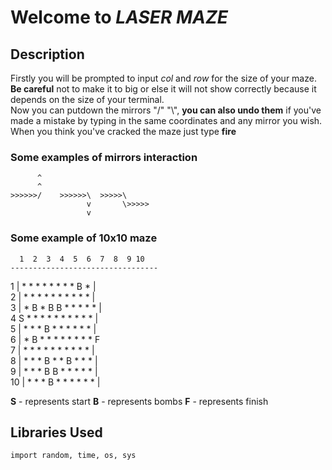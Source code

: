 # Welcome to **_LASER MAZE_**


## Description 

Firstly you will be prompted to input _col_ and _row_ for the size of your maze. **Be careful** not to make it to big or else it will not 
show correctly because it depends on the size of your terminal.  
Now you can putdown the mirrors "/" "\\", **you can also undo them** if you've made a mistake by typing in the same coordinates and any mirror you wish.  
When you think you've cracked the maze just type **fire**


### Some examples of mirrors interaction
          ^
          ^
    >>>>>>/    >>>>>>\  >>>>>\
                     v       \>>>>>
                     v
### Some example of 10x10 maze
      1  2  3  4  5  6  7  8  9 10  
    ---------------------------------  
1  |  *  *  *  *  *  *  *  *  B  *  |  
2  |  *  *  *  *  *  *  *  *  *  *  |  
3  |  *  B  *  B  B  *  *  *  *  *  |  
4  S  *  *  *  *  *  *  *  *  *  *  |  
5  |  *  *  *  B  *  *  *  *  *  *  |  
6  |  *  B  *  *  *  *  *  *  *  *  F  
7  |  *  *  *  *  *  *  *  *  *  *  |  
8  |  *  *  *  B  *  *  B  *  *  *  |  
9  |  *  *  *  B  B  *  *  *  *  *  |  
10 |  *  *  *  B  *  *  *  *  *  *  |  

**S** - represents start
**B** - represents bombs
**F** - represents finish 

## Libraries Used

`import random, time, os, sys`








